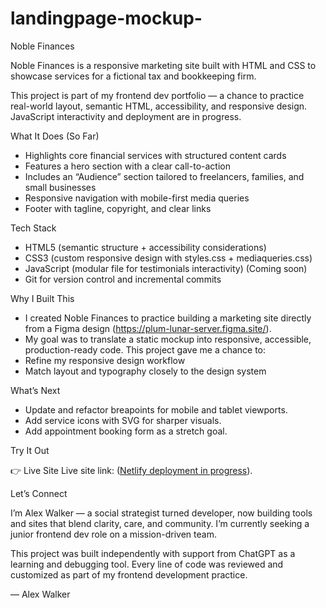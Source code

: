 # landingpage-mockup-
Noble Finances

Noble Finances is a responsive marketing site built with HTML and CSS to showcase services for a fictional tax and bookkeeping firm.

This project is part of my frontend dev portfolio — a chance to practice real-world layout, semantic HTML, accessibility, and responsive design. JavaScript interactivity and deployment are in progress.

What It Does (So Far)

- Highlights core financial services with structured content cards
- Features a hero section with a clear call-to-action
- Includes an “Audience” section tailored to freelancers, families, and small businesses
- Responsive navigation with mobile-first media queries
- Footer with tagline, copyright, and clear links


Tech Stack

- HTML5 (semantic structure + accessibility considerations)
- CSS3 (custom responsive design with styles.css + mediaqueries.css)
- JavaScript (modular file for testimonials interactivity) (Coming soon)
- Git for version control and incremental commits

Why I Built This

- I created Noble Finances to practice building a marketing site directly from a Figma design (https://plum-lunar-server.figma.site/).
- My goal was to translate a static mockup into responsive, accessible, production-ready code. This project gave me a chance to:
- Refine my responsive design workflow
- Match layout and typography closely to the design system

What’s Next

- Update and refactor breapoints for mobile and tablet viewports.
- Add service icons with SVG for sharper visuals.
- Add appointment booking form as a stretch goal.

Try It Out

👉 Live Site
Live site link: ([Netlify deployment in progress](https://frabjous-florentine-a6cadd.netlify.app/)).

Let’s Connect

I’m Alex Walker — a social strategist turned developer, now building tools and sites that blend clarity, care, and community. I’m currently seeking a junior frontend dev role on a mission-driven team.

This project was built independently with support from ChatGPT as a learning and debugging tool. Every line of code was reviewed and customized as part of my frontend development practice.

— Alex Walker
